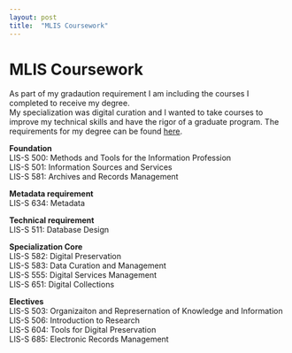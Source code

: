 ```yaml
---
layout: post
title:  "MLIS Coursework"
---
```


# MLIS Coursework
As part of my gradaution requirement I am including the courses I completed to receive my degree.  
My specialization was digital curation and I wanted to take courses to improve my technical skills and have the rigor of a graduate program. The requirements for my degree can be found [here](https://luddy.iupui.edu/degrees/masters/mlis/digital-curation.html).  

**Foundation**    
LIS-S 500: Methods and Tools for the Information Profession  
LIS-S 501: Information Sources and Services  
LIS-S 581: Archives and Records Management  

**Metadata requirement**  
LIS-S 634: Metadata  

**Technical requirement**  
LIS-S 511: Database Design  

**Specialization Core**   
LIS-S 582: Digital Preservation  
LIS-S 583: Data Curation and Management  
LIS-S 555: Digital Services Management  
LIS-S 651: Digital Collections  

**Electives**   
LIS-S 503: Organizaiton and Represernation of Knowledge and Information  
LIS-S 506: Introduction to Research  
LIS-S 604: Tools for Digital Preservation  
LIS-S 685: Electronic Records Management 